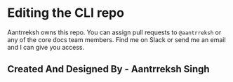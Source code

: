 
# Editing the CLI repo

Aantrreksh owns this repo. You can assign pull requests to `@aantrreksh` or any of the core docs team members. Find me on Slack or send me an email and I can give you access.

## Created And Designed By - Aantrreksh Singh
